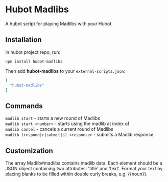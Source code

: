 # Hubot Madlibs

A hubot script for playing Madlibs with your Hubot.

## Installation

In hubot project repo, run:

`npm install hubot-madlibs`

Then add **hubot-madlibs** to your `external-scripts.json`:

```json
[
  "hubot-madlibs"
]
```

## Commands

```madlib start``` - starts a new round of Madlibs<br />
```madlib start <number>``` - starts using the madlib at index of <number><br />
```madlib cancel``` - cancels a current round of Madlibs<br />
```madlib (respond|r|submit|s) <response>``` - submits a Madlib response<br />

## Customization

The array Madlib#madlibs contains madlib data. Each element should be a JSON
object containing two attributes: 'title' and 'text'. Format your text by
placing blanks to be filled within double curly breaks, e.g. {{noun}}.

